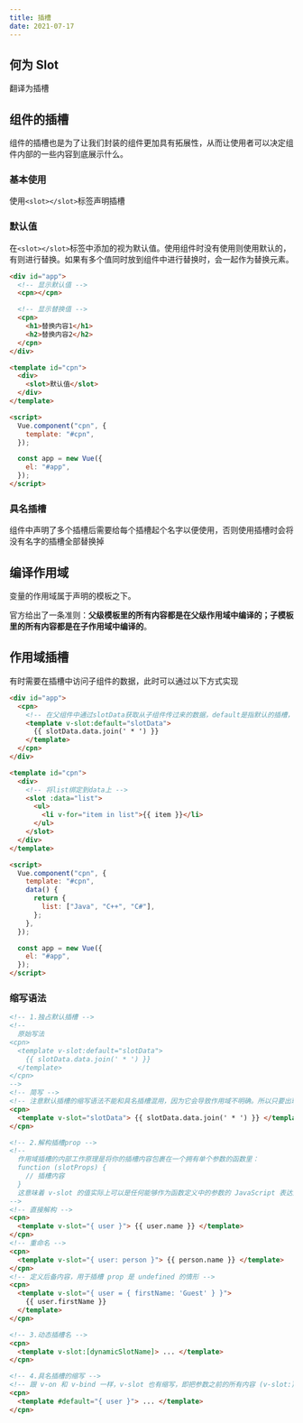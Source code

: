 ```yaml
---
title: 插槽
date: 2021-07-17
---
```


## 何为 Slot

翻译为插槽

## 组件的插槽

组件的插槽也是为了让我们封装的组件更加具有拓展性，从而让使用者可以决定组件内部的一些内容到底展示什么。

### 基本使用

使用`<slot></slot>`标签声明插槽

### 默认值

在`<slot></slot>`标签中添加的视为默认值。使用组件时没有使用则使用默认的，有则进行替换。如果有多个值同时放到组件中进行替换时，会一起作为替换元素。

```html
<div id="app">
  <!-- 显示默认值 -->
  <cpn></cpn>

  <!-- 显示替换值 -->
  <cpn>
    <h1>替换内容1</h1>
    <h2>替换内容2</h2>
  </cpn>
</div>

<template id="cpn">
  <div>
    <slot>默认值</slot>
  </div>
</template>

<script>
  Vue.component("cpn", {
    template: "#cpn",
  });

  const app = new Vue({
    el: "#app",
  });
</script>
```

### 具名插槽

组件中声明了多个插槽后需要给每个插槽起个名字以便使用，否则使用插槽时会将没有名字的插槽全部替换掉

## 编译作用域

变量的作用域属于声明的模板之下。

官方给出了一条准则：**父级模板里的所有内容都是在父级作用域中编译的；子模板里的所有内容都是在子作用域中编译的**。

## 作用域插槽

有时需要在插槽中访问子组件的数据，此时可以通过以下方式实现

```html
<div id="app">
  <cpn>
    <!-- 在父组件中通过slotData获取从子组件传过来的数据，default是指默认的插槽，如果是具名插槽则需要替换成对应的名字且不能省略插槽名字。slotData.data中的data这个键就是子组件的slot中绑定的data(这个名字随便取) -->
    <template v-slot:default="slotData">
      {{ slotData.data.join(' * ') }}
    </template>
  </cpn>
</div>

<template id="cpn">
  <div>
    <!-- 将list绑定到data上 -->
    <slot :data="list">
      <ul>
        <li v-for="item in list">{{ item }}</li>
      </ul>
    </slot>
  </div>
</template>

<script>
  Vue.component("cpn", {
    template: "#cpn",
    data() {
      return {
        list: ["Java", "C++", "C#"],
      };
    },
  });

  const app = new Vue({
    el: "#app",
  });
</script>
```

### 缩写语法

```html
<!-- 1.独占默认插槽 -->
<!--
  原始写法
<cpn>
  <template v-slot:default="slotData">
    {{ slotData.data.join(' * ') }}
  </template>
</cpn>
-->
<!-- 简写 -->
<!-- 注意默认插槽的缩写语法不能和具名插槽混用，因为它会导致作用域不明确。所以只要出现多个插槽，请始终为所有的插槽使用完整的基于 <template> 的语法 -->
<cpn>
  <template v-slot="slotData"> {{ slotData.data.join(' * ') }} </template>
</cpn>

<!-- 2.解构插槽prop -->
<!--
  作用域插槽的内部工作原理是将你的插槽内容包裹在一个拥有单个参数的函数里：
  function (slotProps) {
    // 插槽内容
  }
  这意味着 v-slot 的值实际上可以是任何能够作为函数定义中的参数的 JavaScript 表达式。
-->
<!-- 直接解构 -->
<cpn>
  <template v-slot="{ user }"> {{ user.name }} </template>
</cpn>
<!-- 重命名 -->
<cpn>
  <template v-slot="{ user: person }"> {{ person.name }} </template>
</cpn>
<!-- 定义后备内容，用于插槽 prop 是 undefined 的情形 -->
<cpn>
  <template v-slot="{ user = { firstName: 'Guest' } }">
    {{ user.firstName }}
  </template>
</cpn>

<!-- 3.动态插槽名 -->
<cpn>
  <template v-slot:[dynamicSlotName]> ... </template>
</cpn>

<!-- 4.具名插槽的缩写 -->
<!-- 跟 v-on 和 v-bind 一样，v-slot 也有缩写，即把参数之前的所有内容 (v-slot:) 替换为字符 #。例如 v-slot:header 可以被重写为 #header： -->
<cpn>
  <template #default="{ user }"> ... </template>
</cpn>
```
